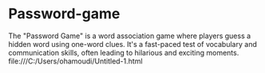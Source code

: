 # Password-game
The "Password Game" is a word association game where players guess a hidden word using one-word clues. It's a fast-paced test of vocabulary and communication skills, often leading to hilarious and exciting moments.
file:///C:/Users/ohamoudi/Untitled-1.html
